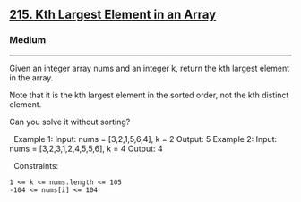 <h2><a href="https://leetcode.com/problems/kth-largest-element-in-an-array/description/">215. Kth Largest Element in an Array</a></h2><h3>Medium</h3><hr>Given an integer array nums and an integer k, return the kth largest element in the array.

Note that it is the kth largest element in the sorted order, not the kth distinct element.

Can you solve it without sorting?

 
Example 1:
Input: nums = [3,2,1,5,6,4], k = 2
Output: 5
Example 2:
Input: nums = [3,2,3,1,2,4,5,5,6], k = 4
Output: 4

 
Constraints:


	1 <= k <= nums.length <= 105
	-104 <= nums[i] <= 104

